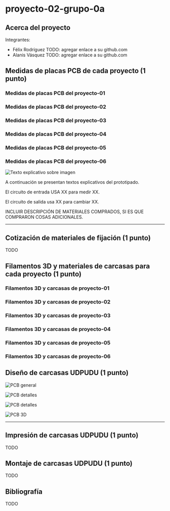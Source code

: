 # proyecto-02-grupo-0a

## Acerca del proyecto

Integrantes:

- Félix Rodríguez TODO: agregar enlace a su github.com
- Alanis Vásquez TODO: agregar enlace a su github.com

## Medidas de placas PCB de cada proyecto (1 punto)

### Medidas de placas PCB del proyecto-01

### Medidas de placas PCB del proyecto-02

### Medidas de placas PCB del proyecto-03

### Medidas de placas PCB del proyecto-04

### Medidas de placas PCB del proyecto-05

### Medidas de placas PCB del proyecto-06

![Texto explicativo sobre imagen](./imagenes/presentacion-visual-frente.jpg)

A continuación se presentan textos explicativos del prototipado.

El circuito de entrada USA XX para medir XX.

El circuito de salida usa XX para cambiar XX.

INCLUIR DESCRIPCIÓN DE MATERIALES COMPRADOS, SI ES QUE COMPRARON COSAS ADICIONALES.

***

## Cotización de materiales de fijación (1 punto)

TODO

## Filamentos 3D y materiales de carcasas para cada proyecto (1 punto)

### Filamentos 3D y carcasas de proyecto-01

### Filamentos 3D y carcasas de proyecto-02

### Filamentos 3D y carcasas de proyecto-03

### Filamentos 3D y carcasas de proyecto-04

### Filamentos 3D y carcasas de proyecto-05

### Filamentos 3D y carcasas de proyecto-06

## Diseño de carcasas UDPUDU (1 punto)

![PCB general](./imagenes/pcb-general.jpg)

![PCB detalles](./imagenes/pcb-detalle-01.jpg)

![PCB detalles](./imagenes/pcb-detalle-02.jpg)

![PCB 3D](./imagenes/pcb-3d.jpg)

***

## Impresión de carcasas UDPUDU (1 punto)

TODO

## Montaje de carcasas UDPUDU (1 punto)

TODO

## Bibliografía

TODO
